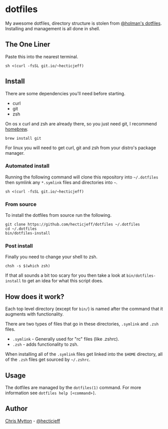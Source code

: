 dotfiles
========

My awesome dotfiles, directory structure is stolen from [@holman's
dotfiles](https://github.com/holman/dotfiles). Installing and management
is all done in shell.

## The One Liner

Paste this into the nearest terminal.

    sh <(curl -fsSL git.io/~hecticjeff)

## Install

There are some dependencies you'll need before starting.

* curl
* git
* zsh

On os x curl and zsh are already there, so you just need git, I
recommend [homebrew](https://github.com/mxcl/homebrew).

    brew install git

For linux you will need to get curl, git and zsh from your distro's
package manager.

### Automated install

Running the following command will clone this repository into
`~/.dotfiles` then symlink any `*.symlink` files and directories into
`~`.

    sh <(curl -fsSL git.io/~hecticjeff)

### From source

To install the dotfiles from source run the following.

    git clone https://github.com/hecticjeff/dotfiles ~/.dotfiles
    cd ~/.dotfiles
    bin/dotfiles-install

### Post install

Finally you need to change your shell to zsh.

    chsh -s $(which zsh)

If that all sounds a bit too scary for you then take a look at
`bin/dotfiles-install` to get an idea for what this script does.

## How does it work?

Each top level directory (except for `bin/`) is named after the
command that it augments with functionality.

There are two types of files that go in these directories, `.symlink`
and `.zsh` files.

* `.symlink` - Generally used for "rc" files (like .zshrc).
* `.zsh` - adds functionality to zsh.

When installing all of the `.symlink` files get linked into the
`$HOME` directory, all of the `.zsh` files get sourced by `~/.zshrc`.

## Usage

The dotfiles are managed by the `dotfiles(1)` command. For more
information see `dotfiles help [<command>]`.

## Author

[Chris Mytton](http://hecticjeff.net/) -
[@hecticjeff](http://twitter.com/hecticjeff)
